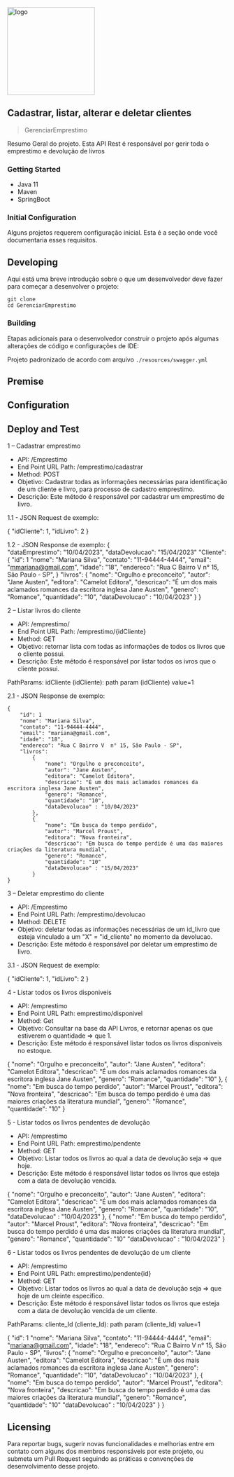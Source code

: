 <img src="./logo.png" alt="logo" style="width:200px;"/>

## Cadastrar, listar, alterar e deletar  clientes
> GerenciarEmprestimo

Resumo Geral do projeto.
Esta API Rest é responsável por gerir toda o emprestimo e devolução de livros

### Getting Started

* Java 11
* Maven
* SpringBoot

### Initial Configuration

Alguns projetos requerem configuração inicial. Esta é a seção onde você documentaria esses requisitos.

## Developing

Aqui está uma breve introdução sobre o que um desenvolvedor deve fazer para começar a desenvolver
o projeto:

```
git clone 
cd GerenciarEmprestimo
```

### Building

Etapas adicionais para o desenvolvedor construir o projeto após algumas alterações de código e configurações de IDE:

Projeto padronizado de acordo com arquivo ``./resources/swagger.yml``

## Premise


## Configuration



## Deploy and Test

1 – Cadastrar emprestimo

- API: /Emprestimo
- End Point URL Path:  /emprestimo/cadastrar
- Method: POST
- Objetivo: Cadastrar todas as informações necessárias para identificação de um cliente e livro, para processo de cadastro emprestimo.
- Descrição: Este método é responsável por cadastrar um emprestimo de livro.

1.1 - JSON Request de exemplo:

{
    "idCliente": 1,
    "idLivro": 2
}

1.2 - JSON Response de exemplo:
    {   
        "dataEmprestimo": "10/04/2023",
        "dataDevolucao":  "15/04/2023"
        "Cliente":
            {
                "id": 1
                "nome": "Mariana Silva",
                "contato": "11-94444-4444",
                "email": "mmariana@gmail.com",
                "idade": "18",
                "endereco": "Rua C Bairro V  n° 15, São Paulo - SP",
            }
        "livros":
            {
                "nome": "Orgulho e preconceito",
                "autor": "Jane Austen",
                "editora": "Camelot Editora",
                "descricao": "É um dos mais aclamados romances da escritora inglesa Jane Austen",
                "genero": "Romance",
                "quantidade": "10",
                "dataDevolucao" : "10/04/2023"
            }
    }

2 – Listar livros do cliente

- API: /emprestimo/
- End Point URL Path:  /emprestimo/{idCliente}
- Method: GET
- Objetivo: retornar lista com todas as informações de todos os livros que o cliente possui.
- Descrição: Este método é responsável por listar todos os ivros que o cliente possui.

PathParams: idCliente (idCliente): path param (idCliente) value=1</br>

2.1 - JSON Response de exemplo:

    {   
        "id": 1
        "nome": "Mariana Silva",
        "contato": "11-94444-4444",
        "email": "mariana@gmail.com",
        "idade": "18",
        "endereco": "Rua C Bairro V  n° 15, São Paulo - SP",
        "livros":
            {
                "nome": "Orgulho e preconceito",
                "autor": "Jane Austen",
                "editora": "Camelot Editora",
                "descricao": "É um dos mais aclamados romances da escritora inglesa Jane Austen",
                "genero": "Romance",
                "quantidade": "10",
                "dataDevolucao" : "10/04/2023"
            },
            {
                "nome": "Em busca do tempo perdido",
                "autor": "Marcel Proust",
                "editora": "Nova fronteira",
                "descricao": "Em busca do tempo perdido é uma das maiores criações da literatura mundial",
                "genero": "Romance",
                "quantidade": "10"
                "dataDevolucao" : "15/04/2023"
            }
    }

3 – Deletar emprestimo do cliente

- API: /Emprestimo
- End Point URL Path:  /emprestimo/devolucao
- Method: DELETE
- Objetivo: deletar todas as informações necessárias de um id_livro que esteja vinculado a um "X" = "id_cliente" no momento da devolucao.
- Descrição: Este método é responsável por deletar um emprestimo de livro.

3.1 - JSON Request de exemplo:

{
    "idCliente": 1,
    "idLivro": 2
}


4 - Listar todos os livros disponiveis

- API: /emprestimo
- End Point URL Path:  emprestimo/disponivel
- Method: Get
- Objetivo: Consultar na base da API Livros, e retornar apenas os que estiverem o quantidade => que 1. 
- Descrição: Este método é responsável listar todos os livros disponiveis no estoque.

{
    "nome": "Orgulho e preconceito",
    "autor": "Jane Austen",
    "editora": "Camelot Editora",
    "descricao": "É um dos mais aclamados romances da escritora inglesa Jane Austen",
    "genero": "Romance",
    "quantidade": "10"
},
{
    "nome": "Em busca do tempo perdido",
    "autor": "Marcel Proust",
    "editora": "Nova fronteira",
    "descricao": "Em busca do tempo perdido é uma das maiores criações da literatura mundial",
    "genero": "Romance",
    "quantidade": "10"
}


5 - Listar todos os livros pendentes de devolução

- API: /emprestimo
- End Point URL Path:  emprestimo/pendente
- Method: GET
- Objetivo: Listar todos os livros ao qual a data de devolução seja => que hoje.
- Descrição: Este método é responsável listar todos os livros que esteja com a data de devolução vencida.

{
    "nome": "Orgulho e preconceito",
    "autor": "Jane Austen",
    "editora": "Camelot Editora",
    "descricao": "É um dos mais aclamados romances da escritora inglesa Jane Austen",
    "genero": "Romance",
    "quantidade": "10",
    "dataDevolucao" : "10/04/2023"
},
{
    "nome": "Em busca do tempo perdido",
    "autor": "Marcel Proust",
    "editora": "Nova fronteira",
    "descricao": "Em busca do tempo perdido é uma das maiores criações da literatura mundial",
    "genero": "Romance",
    "quantidade": "10"
    "dataDevolucao" : "10/04/2023"
}


6 - Listar todos os livros pendentes de devolução de um cliente

- API: /emprestimo
- End Point URL Path:  emprestimo/pendente{id}
- Method: GET
- Objetivo: Listar todos os livros ao qual a data de devolução seja => que hoje de um cleinte especifico.
- Descrição: Este método é responsável listar todos os livros que esteja com a data de devolução vencida de um cliente.

PathParams: cliente_Id (cliente_Id): path param (cliente_Id) value=1</br>

{
"id": 1
"nome": "Mariana Silva",
"contato": "11-94444-4444",
"email": "mariana@gmail.com",
"idade": "18",
"endereco": "Rua C Bairro V  n° 15, São Paulo - SP",
"livros":
    {
        "nome": "Orgulho e preconceito",
        "autor": "Jane Austen",
        "editora": "Camelot Editora",
        "descricao": "É um dos mais aclamados romances da escritora inglesa Jane Austen",
        "genero": "Romance",
        "quantidade": "10",
        "dataDevolucao" : "10/04/2023"
    },
    {
        "nome": "Em busca do tempo perdido",
        "autor": "Marcel Proust",
        "editora": "Nova fronteira",
        "descricao": "Em busca do tempo perdido é uma das maiores criações da literatura mundial",
        "genero": "Romance",
        "quantidade": "10"
        "dataDevolucao" : "10/04/2023"
    }
}


## Licensing

Para reportar bugs, sugerir novas funcionalidades e melhorias entre em contato com alguns dos membros responsáveis
por este projeto, ou submeta um Pull Request seguindo as práticas e convenções de desenvolvimento desse projeto.
